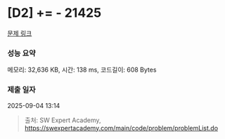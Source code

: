 # [D2] += - 21425 

[문제 링크](https://swexpertacademy.com/main/code/problem/problemDetail.do?contestProbId=AZD8K_UayDoDFAVs) 

### 성능 요약

메모리: 32,636 KB, 시간: 138 ms, 코드길이: 608 Bytes

### 제출 일자

2025-09-04 13:14



> 출처: SW Expert Academy, https://swexpertacademy.com/main/code/problem/problemList.do